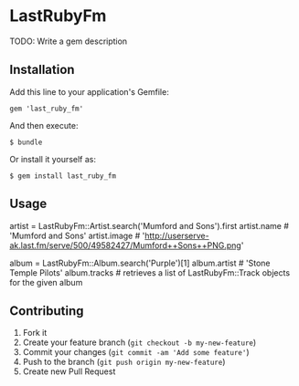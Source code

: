 # LastRubyFm

TODO: Write a gem description

## Installation

Add this line to your application's Gemfile:

    gem 'last_ruby_fm'

And then execute:

    $ bundle

Or install it yourself as:

    $ gem install last_ruby_fm

## Usage

artist = LastRubyFm::Artist.search('Mumford and Sons').first
artist.name # 'Mumford and Sons'
artist.image # 'http://userserve-ak.last.fm/serve/500/49582427/Mumford++Sons++PNG.png'

album = LastRubyFm::Album.search('Purple')[1]
album.artist  # 'Stone Temple Pilots'
album.tracks # retrieves a list of LastRubyFm::Track objects for the given album

## Contributing

1. Fork it
2. Create your feature branch (`git checkout -b my-new-feature`)
3. Commit your changes (`git commit -am 'Add some feature'`)
4. Push to the branch (`git push origin my-new-feature`)
5. Create new Pull Request
